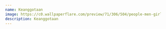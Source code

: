 ```yaml
---
name: Keanggotaan
image: https://c0.wallpaperflare.com/preview/71/306/504/people-men-girls-sitting.jpg
description: Keanggotaan
---
```

